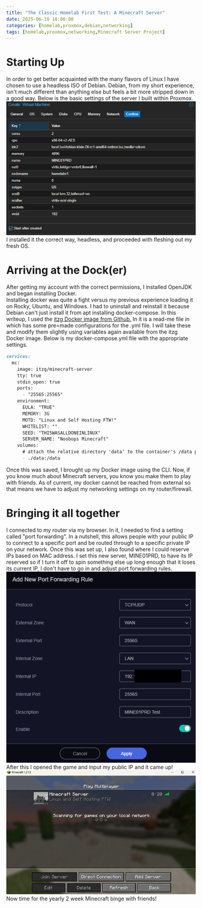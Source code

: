 ```yaml
---
title: "The Classic Homelab First Test: A Minecraft Server"
date: 2025-06-10 18:00:00 
categories: [homelab,proxmox,debian,networking]
tags: [homelab,proxmox,networking,Minecraft Server Project]
---
```


# Starting Up
In order to get better acquainted with the many flavors of Linux I have chosen to use a headless ISO of Debian. Debian, from my short experience, isn't much different than anything else but feels a bit more stripped down in a good way. Below is the basic settings of the server I built within Proxmox. 
![The server settings](assets/img/MinecraftProject/serversettings.png)  
I installed it the correct way, headless, and proceeded with fleshing out my fresh OS. 

# Arriving at the Dock(er)
After getting my account with the correct permissions, I installed OpenJDK and began installing Docker.  
Installing docker was quite a fight versus my previous experience loading it on Rocky, Ubuntu, and Windows. I had to uninstall and reinstall it because Debian can't just install it from apt installing docker-compose. In this writeup, I used the [itzg Docker image from Github.](https://github.com/itzg/docker-minecraft-server) In it is a read-me file in which has some pre=made configurations for the .yml file. I will take these and modify them slightly using variables again available from the itzg Docker image. Below is my docker-compose.yml file with the appropriate settings.  
```markdown
services:
  mc:
    image: itzg/minecraft-server
    tty: true
    stdin_open: true
    ports:
      - "25565:25565"
    environment:
      EULA: "TRUE"
      MEMORY: 3G
      MOTD: "Linux and Self Hosting FTW!"
      WHITELIST: ""
      SEED: "THISWASALLDONEINLINUX"
      SERVER_NAME: "Noobops Minecraft"
    volumes:
      # attach the relative directory 'data' to the container's /data path
      - ./data:/data
```
Once this was saved, I brought up my Docker image using the CLI. Now, if you know much about Minecraft servers, you know you make them to play with friends. As of current, my docker cannot be reached from external so that means we have to adjust my networking settings on my router/firewall. 

# Bringing it all together
I connected to my router via my browser. In it, I needed to find a setting called "port forwarding". In a nutshell, this allows people with your public IP to connect to a specific port and be routed through to a specific private IP on your network. Once this was set up, I also found where I could reserve IPs based on MAC address. I set this new server, MINE01PRD, to have its IP reserved so if I turn it off to spin something else up long enough that it loses its current IP, I don't have to go in and adjust port forwarding rules.  
![Port forwarding rule](assets/img/MinecraftProject/PortForewarding.png)  
After this I opened the game and input my public IP and it came up!  
![Minecraft works!](assets/img/MinecraftProject/minecraftup.png)   
Now time for the yearly 2 week Minecraft binge with friends!


<script src="https://giscus.app/client.js"
        data-repo="hamsammich00/hamsammich00.github.io"
        data-repo-id="R_kgDOOllQ8w"
        data-category="General"
        data-category-id="DIC_kwDOOllQ884CrWhh"
        data-mapping="pathname"
        data-strict="0"
        data-reactions-enabled="1"
        data-emit-metadata="0"
        data-input-position="bottom"
        data-theme="preferred_color_scheme"
        data-lang="en"
        crossorigin="anonymous"
        async>
</script>
